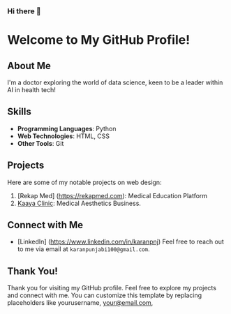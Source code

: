 ### Hi there 👋
# Welcome to My GitHub Profile!

## About Me
I'm a doctor exploring the world of data science, keen to be a leader within AI in health tech!

## Skills
- **Programming Languages**: Python
- **Web Technologies**: HTML, CSS
- **Other Tools**: Git

## Projects
Here are some of my notable projects on web design:
1. [Rekap Med] (https://rekapmed.com): Medical Education Platform
2. [Kaaya Clinic](kaayaclinic.com): Medical Aesthetics Business.

## Connect with Me
- [LinkedIn] (https://www.linkedin.com/in/karanpnj)
Feel free to reach out to me via email at `karanpunjabi100@gmail.com`.

## Thank You!
Thank you for visiting my GitHub profile. Feel free to explore my projects and connect with me.
You can customize this template by replacing placeholders like yourusername, your@email.com, 

